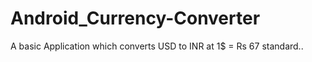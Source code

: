 # Android_Currency-Converter
A basic Application which converts USD to INR at 1$ = Rs 67 standard..
